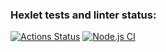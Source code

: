 ### Hexlet tests and linter status:
[![Actions Status](https://github.com/gedo19/backend-project-lvl2/workflows/hexlet-check/badge.svg)](https://github.com/gedo19/backend-project-lvl2/actions)
[![Node.js CI](https://github.com/gedo19/backend-project-lvl2/actions/workflows/node.js.yml/badge.svg)](https://github.com/gedo19/backend-project-lvl2/actions/workflows/node.js.yml)
